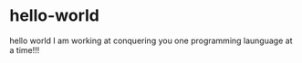 hello-world
===========

hello world I am working at conquering you one programming launguage at a time!!!

